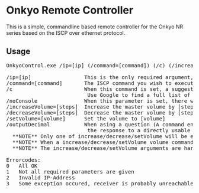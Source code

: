 Onkyo Remote Controller
=======================

This is a simple, commandline based remote controller for the Onkyo NR series based on the ISCP over ethernet protocol.

Usage
-----

<pre>
OnkyoControl.exe /ip=[ip] (/command=[command]) (/c) (/increaseVolume=[steps]) (/decreaseVolume=[steps]) (/outputDecimal)

/ip=[ip]                 This is the only required argument, replace [ip] with the receivers IP Address
/command=[command]       The ISCP command you wish to execute, see /c for a list of suggested parameters.
/c                       When this command is set, a suggested list of commands is shown
                          Use Google to find a full list of commands supported by your receiver.
/noConsole               When this parameter is set, there will be no visible console. Usefull for hotkeys etc.                          
/increaseVolume=[steps]  Increase the master volume by [steps] steps.
/decreaseVolume=[steps]  Decrease the master volume by [steps] steps.
/setVolume=[volume]      Set the volume to [volume]
/outputDecimal           When asing a question (A command ending in QSTN), this option converts
                          the response to a directly usable decimal in stead of the Hex codes.
  **NOTE** Only one of increase/decrease/setVolume will be executed when both are given in the same command.
  **NOTE** When a increase/decrease/setVolume volume command is specified, no other commands are executed.
  **NOTE** The increase/decrease/setVolume arguments are hardlimited to a max of 80.

Errorcodes:
0   All OK
1   Not all required parameters are given
2   Invalid IP-Address
3   Some exception occured, receiver is probably unreachable
</pre>
